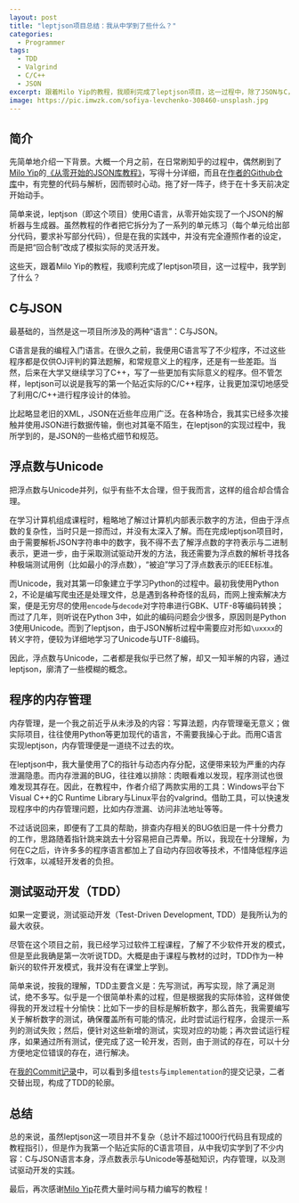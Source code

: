 ```yaml
---
layout: post
title: "leptjson项目总结：我从中学到了些什么？"
categories:
  - Programmer
tags:
  - TDD
  - Valgrind
  - C/C++
  - JSON
excerpt: 跟着Milo Yip的教程，我顺利完成了leptjson项目，这一过程中，除了JSON与C，我还学到了什么？
image: https://pic.imwzk.com/sofiya-levchenko-308460-unsplash.jpg
---
```


## 简介

先简单地介绍一下背景。大概一个月之前，在日常刷知乎的过程中，偶然刷到了[Milo Yip](https://www.zhihu.com/people/miloyip)的[《从零开始的JSON库教程》](https://zhuanlan.zhihu.com/p/22457315)，写得十分详细，而且在[作者的Github仓库](https://github.com/miloyip/json-tutorial/)中，有完整的代码与解析，因而顿时心动。拖了好一阵子，终于在十多天前决定开始动手。

简单来说，leptjson（即这个项目）使用C语言，从零开始实现了一个JSON的解析器与生成器。虽然教程的作者把它拆分为了一系列的单元练习（每个单元给出部分代码，要求补写部分代码），但是在我的实践中，并没有完全遵照作者的设定，而是把“回合制”改成了模拟实际的灵活开发。

这些天，跟着Milo Yip的教程，我顺利完成了leptjson项目，这一过程中，我学到了什么？

## C与JSON

最基础的，当然是这一项目所涉及的两种“语言”：C与JSON。

C语言是我的编程入门语言。在很久之前，我便用C语言写了不少程序，不过这些程序都是仅供OJ评判的算法题解，和常规意义上的程序，还是有一些差距。当然，后来在大学又继续学习了C++，写了一些更加有实际意义的程序。但不管怎样，leptjson可以说是我写的第一个贴近实际的C/C++程序，让我更加深切地感受了利用C/C++进行程序设计的体验。

比起略显老旧的XML，JSON在近些年应用广泛。在各种场合，我其实已经多次接触并使用JSON进行数据传输，倒也对其毫不陌生，在leptjson的实现过程中，我所学到的，是JSON的一些格式细节和规范。

## 浮点数与Unicode

把浮点数与Unicode并列，似乎有些不太合理，但于我而言，这样的组合却合情合理。

在学习计算机组成课程时，粗略地了解过计算机内部表示数字的方法，但由于浮点数的复杂性，当时只是一掠而过，并没有太深入了解。而在完成leptjson项目时，由于需要解析JSON字符串中的数字，我不得不去了解浮点数的字符表示与二进制表示，更进一步，由于采取测试驱动开发的方法，我还需要为浮点数的解析寻找各种极端测试用例（比如最小的浮点数），“被迫”学习了浮点数表示的IEEE标准。

而Unicode，我对其第一印象建立于学习Python的过程中。最初我使用Python 2，不论是编写爬虫还是处理文件，总是遇到各种奇怪的乱码，而网上搜索解决方案，便是无穷尽的使用`encode`与`decode`对字符串进行GBK、UTF-8等编码转换；而过了几年，则听说在Python 3中，如此的编码问题会少很多，原因则是Python 3使用Unicode。而到了leptjson，由于JSON解析过程中需要应对形如`\uxxxx`的转义字符，便较为详细地学习了Unicode与UTF-8编码。

因此，浮点数与Unicode，二者都是我似乎已然了解，却又一知半解的内容，通过leptjson，廓清了一些模糊的概念。

## 程序的内存管理

内存管理，是一个我之前近乎从未涉及的内容：写算法题，内存管理毫无意义；做实际项目，往往使用Python等更加现代的语言，不需要我操心于此。而用C语言实现leptjson，内存管理便是一道绕不过去的坎。

在leptjson中，我大量使用了C的指针与动态内存分配，这便带来较为严重的内存泄漏隐患。而内存泄漏的BUG，往往难以排除：肉眼看难以发现，程序测试也很难发现其存在。因此，在教程中，作者介绍了两款实用的工具：Windows平台下Visual C++的C Runtime Library与Linux平台的valgrind。借助工具，可以快速发现程序中的内存管理问题，比如内存泄漏、访问非法地址等等。

不过话说回来，即便有了工具的帮助，排查内存相关的BUG依旧是一件十分费力的工作，思路随着指针跳来跳去十分容易把自己弄晕。所以，我现在十分理解，为何在C之后，许许多多的程序语言都加上了自动内存回收等技术，不惜降低程序运行效率，以减轻开发者的负担。

## 测试驱动开发（TDD）

如果一定要说，测试驱动开发（Test-Driven Development, TDD）是我所认为的最大收获。

尽管在这个项目之前，我已经学习过软件工程课程，了解了不少软件开发的模式，但是至此我确是第一次听说TDD。大概是由于课程与教材的过时，TDD作为一种新兴的软件开发模式，我并没有在课堂上学到。

简单来说，按我的理解，TDD主要含义是：先写测试，再写实现，除了满足测试，绝不多写。似乎是一个很简单朴素的过程，但是根据我的实际体验，这样做使得我的开发过程十分愉快：比如下一步的目标是解析数字，那么首先，我需要编写关于解析数字的测试，确保覆盖所有可能的情况，此时尝试运行程序，会提示一系列的测试失败；然后，便针对这些新增的测试，实现对应的功能；再次尝试运行程序，如果通过所有测试，便完成了这一轮开发，否则，由于测试的存在，可以十分方便地定位错误的存在，进行解决。

在[我的Commit记录](https://github.com/keithnull/leptjson/commits/master)中，可以看到多组`tests`与`implementation`的提交记录，二者交替出现，构成了TDD的轮廓。

## 总结

总的来说，虽然leptjson这一项目并不复杂（总计不超过1000行代码且有现成的教程指引），但是作为我第一个贴近实际的C语言项目，从中我切实学到了不少内容：C与JSON语言本身，浮点数表示与Unicode等基础知识，内存管理，以及测试驱动开发的实践。

最后，再次感谢[Milo Yip](https://www.zhihu.com/people/miloyip)花费大量时间与精力编写的教程！
